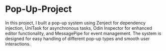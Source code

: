# Pop-Up-Project
In this project, I built a pop-up system using Zenject for dependency injection, UniTask for asynchronous tasks, Odin Inspector for enhanced editor functionality, and MessagePipe for event management. The system is designed for easy handling of different pop-up types and smooth user interactions.
